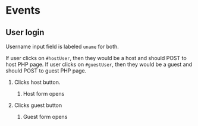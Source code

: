 # Events

## User login
Username input field is labeled `uname` for both.

If user clicks on `#hostUser`, then they would be a host and should POST to host PHP page.
If user clicks on `#guestUser`, then they would be a guest and should POST to guest PHP page.

1. Clicks host button.
    1. Host form opens

1. Clicks guest button
    1. Guest form opens
